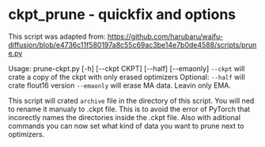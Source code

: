 # ckpt_prune - quickfix and options

This script was adapted from:
https://github.com/harubaru/waifu-diffusion/blob/e4736c11f580197a8c55c69ac3be14e7b0de4588/scripts/prune.py

Usage: prune-ckpt.py [-h] [--ckpt CKPT] [--half] [--emaonly]
`--ckpt` will crate a copy of the ckpt with only erased optimizers
Optional:
`--half` will crate flout16 version
`--emaonly` will erase MA data. Leavin only EMA.

This script will crated `archive` file in the directory of this script. You will ned to rename it manualy to .ckpt file.
This is to avoid the error of PyTorch that incorectly names the directories inside the .ckpt file.
Also with aditional commands you can now set what kind of data you want to prune next to optimizers.
